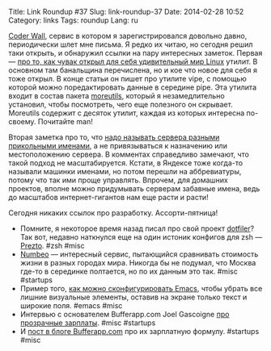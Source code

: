 Title: Link Roundup #37
Slug: link-roundup-37
Date: 2014-02-28 10:52
Category: links
Tags: roundup
Lang: ru

[Coder Wall](https://coderwall.com/), сервис в котором я зарегистрировался довольно давно, периодически шлет мне письма. Я редко их читаю, но сегодня решил таки открыть, и обнаружил ссылки на пару интересных заметок. Первая — [про то, как чувак открыл для себя удивительный мир Linux](https://coderwall.com/p/urkedq) утилит. В основном там банальщина перечислена, но и кое что новое для себя я тоже открыл. В конце статьи он пишет про утилите vipe, с помощью которой можно поредактировать данные в середине pipe. Эта утилита входит в состав пакета [moreutils](https://joeyh.name/code/moreutils/), который я незамедлительно установил, чтобы посмотреть, чего еще полезного он скрывает. Moreutils содержит с десяток утилит, каждая из которых интересна по-своему. Почитайте man!

Вторая заметка про то, что [надо называть сервера разными прикольными именами](https://coderwall.com/p/1l5utg), а не привязываться к назначению или местоположению сервера. В комментах справедливо замечают, что такой подход не масштабируется. Кстати, в Яндексе тоже когда-то называли машинки именами, но потом перешли на аббревиатуры, потому что так ими проще управлять. Впрочем, для домашних проектов, вполне можно придумывать серверам забавные имена, ведь до масштабов интернет-гигантов нам еще расти и расти!

Сегодня никаких ссылок про разработку. Ассорти-пятница!

* Помните, я некоторое время назад писал про свой проект [dotfiler](https://github.com/svetlyak40wt/dotfiler)? Так вот, недавно наткнулся еще на один истоник конфигов для zsh — [Prezto](https://github.com/sorin-ionescu/prezto). #zsh #misc
* [Numbeo](http://www.numbeo.com/cost-of-living/city_result.jsp?country=Russia&city=Moscow) — интересный сервис, пытающийся сравнивать стоимость жизни в разных городах мира. Никогда бы не подумал, что Москва где-то в серединке полтается, но по их данным это так. #misc #startups
* Пример того, [как можно сконфигурировать Emacs](http://bzg.fr/emacs-strip-tease.html), чтобы убрать все лишние визуальные элементы, оставив на экране только текст и широкие поля. #emacs #misc
* Интервью с основателем Bufferapp.com Joel Gascoigne [про прозрачные зарплаты](http://qz.com/169147/applications-have-doubled-to-the-company-that-discloses-its-salaries/#/h/42918,5/). #misc #startups
* И [пост в блоге Bufferapp.com](http://open.bufferapp.com/introducing-open-salaries-at-buffer-including-our-transparent-formula-and-all-individual-salaries/) про их зарплатную формулу. #startups #misc